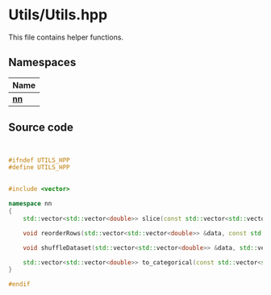 # Utils/Utils.hpp

This file contains helper functions.

## Namespaces

| Name           |
| -------------- |
| **[nn](../Namespaces/namespacenn.md)**  |

## Source code

```cpp


#ifndef UTILS_HPP
#define UTILS_HPP


#include <vector>

namespace nn
{
    std::vector<std::vector<double>> slice(const std::vector<std::vector<double>> &data, const int start, const int end);

    void reorderRows(std::vector<std::vector<double>> &data, const std::vector<int> &order);

    void shuffleDataset(std::vector<std::vector<double>> &data, std::vector<std::vector<double>> &labels);

    std::vector<std::vector<double>> to_categorical(const std::vector<std::vector<double>> &data, int numClasses = 0);
}

#endif
```
